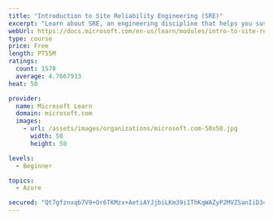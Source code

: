 ```yaml
---
title: "Introduction to Site Reliability Engineering (SRE)"
excerpt: "Learn about SRE, an engineering discipline that helps you sustainably achieve the appropriate level of reliability in your systems, services, and products."
webUrl: https://docs.microsoft.com/en-us/learn/modules/intro-to-site-reliability-engineering/
type: course
price: Free
length: PT55M
ratings:
  count: 1578
  average: 4.7667933
heat: 50

provider:
  name: Microsoft Learn
  domain: microsoft.com
  images:
    - url: /assets/images/organizations/microsoft.com-50x50.jpg
      width: 50
      height: 50

levels:
  - Beginner

topics:
  - Azure

secured: "Qt7gfznxqb7V9+Or6TKMzx+AetiAYJjbiLKm39i1ThKqWAZyP2MVZSanIiD34F7tvIlVoec2V2IXjSzOtOoq2DI9W4x4Mi0lloGXrDOb/QbQhrN/MgocHHcY+kOy6aY05CakliJUWRGHHd1HbDLHu63eI4FVkKoYzM/07hCRdIuX0kasffoOs6u4XRsIspokU9SsINJDoMfJHD3sTqC4THRyrT6bX9NOOHBK8jRXLeJF9TklLEje+tN3TQrjULI0WNo2Nu1SgEDyoU/Rh2GT+xTre5PqriU/HMBCKfc/zX18rcnlfcgnDPjNXf9qdjbF/IdK6UOLQuosliROWzSH0UjA/Gnz3t+sBMRZ62L6rMjtwl6C8TUQF6cZU0PwmPzD7zrcEU4BAyePkdP0MhulyESf6kY8fOi3lqh05HPo8D4=;m9UH/qtuFyorWDI2hcQNjQ=="
---
```


